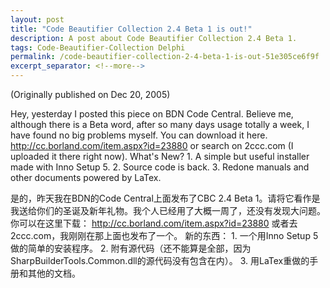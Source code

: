 ```yaml
---
layout: post
title: "Code Beautifier Collection 2.4 Beta 1 is out!"
description: A post about Code Beautifier Collection 2.4 Beta 1.
tags: Code-Beautifier-Collection Delphi
permalink: /code-beautifier-collection-2-4-beta-1-is-out-51e305ce6f9f
excerpt_separator: <!--more-->
---
```

(Originally published on Dec 20, 2005)

Hey, yesterday I posted this piece on BDN Code Central. Believe me, although there is a Beta word, after so many days usage totally a week, I have found no big problems myself. You can download it here. http://cc.borland.com/item.aspx?id=23880 or search on 2ccc.com (I uploaded it there right now). What's New? 1. A simple but useful installer made with Inno Setup 5. 2. Source code is back. 3. Redone manuals and other documents powered by LaTex.
<!--more-->

是的，昨天我在BDN的Code Central上面发布了CBC 2.4 Beta 1。请将它看作是我送给你们的圣诞及新年礼物。我个人已经用了大概一周了，还没有发现大问题。 你可以在这里下载： http://cc.borland.com/item.aspx?id=23880 或者去2ccc.com，我刚刚在那上面也发布了一个。 新的东西： 1. 一个用Inno Setup 5做的简单的安装程序。 2. 附有源代码（还不能算是全部，因为SharpBuilderTools.Common.dll的源代码没有包含在内）。 3. 用LaTex重做的手册和其他的文档。
